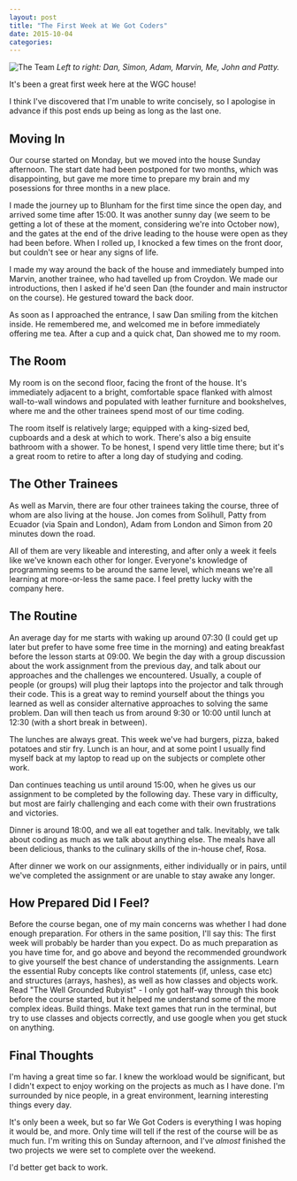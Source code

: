 ```yaml
---
layout: post
title: "The First Week at We Got Coders"
date: 2015-10-04
categories:
---
```


![The Team](https://pbs.twimg.com/media/CQVPnQbWoAAPm2M.jpg:large)
*Left to right: Dan, Simon, Adam, Marvin, Me, John and Patty.*

It's been a great first week here at the WGC house!

I think I've discovered that I'm unable to write concisely, so I apologise in advance if this post ends up being as long as the last one.

Moving In
---------
Our course started on Monday, but we moved into the house Sunday afternoon. The start date had been postponed for two months, which was disappointing, but gave me more time to prepare my brain and my posessions for three months in a new place.

I made the journey up to Blunham for the first time since the open day, and arrived some time after 15:00. It was another sunny day (we seem to be getting a lot of these at the moment, considering we're into October now), and the gates at the end of the drive leading to the house were open as they had been before. When I rolled up, I knocked a few times on the front door, but couldn't see or hear any signs of life.

I made my way around the back of the house and immediately bumped into Marvin, another trainee, who had tavelled up from Croydon. We made our introductions, then I asked if he'd seen Dan (the founder and main instructor on the course). He gestured toward the back door.

As soon as I approached the entrance, I saw Dan smiling from the kitchen inside. He remembered me, and welcomed me in before immediately offering me tea. After a cup and a quick chat, Dan showed me to my room.

The Room
--------
My room is on the second floor, facing the front of the house. It's immediately adjacent to a bright, comfortable space flanked with almost wall-to-wall windows and populated with leather furniture and bookshelves, where me and the other trainees spend most of our time coding.

The room itself is relatively large; equipped with a king-sized bed, cupboards and a desk at which to work. There's also a big ensuite bathroom with a shower. To be honest, I spend very little time there; but it's a great room to retire to after a long day of studying and coding.

The Other Trainees
------------------
As well as Marvin, there are four other trainees taking the course, three of whom are also living at the house. Jon comes from Solihull, Patty from Ecuador (via Spain and London), Adam from London and Simon from 20 minutes down the road.

All of them are very likeable and interesting, and after only a week it feels like we've known each other for longer. Everyone's knowledge of programming seems to be around the same level, which means we're all learning at more-or-less the same pace. I feel pretty lucky with the company here.

The Routine
-----------
An average day for me starts with waking up around 07:30 (I could get up later but prefer to have some free time in the morning) and eating breakfast before the lesson starts at 09:00. We begin the day with a group discussion about the work assignment from the previous day, and talk about our approaches and the challenges we encountered. Usually, a couple of people (or groups) will plug their laptops into the projector and talk through their code. This is a great way to remind yourself about the things you learned as well as consider alternative approaches to solving the same problem. Dan will then teach us from around 9:30 or 10:00 until lunch at 12:30 (with a short break in between).

The lunches are always great. This week we've had burgers, pizza, baked potatoes and stir fry. Lunch is an hour, and at some point I usually find myself back at my laptop to read up on the subjects or complete other work.

Dan continues teaching us until around 15:00, when he gives us our assignment to be completed by the following day. These vary in difficulty, but most are fairly challenging and each come with their own frustrations and victories.

Dinner is around 18:00, and we all eat together and talk. Inevitably, we talk about coding as much as we talk about anything else. The meals have all been delicious, thanks to the culinary skills of the in-house chef, Rosa.

After dinner we work on our assignments, either individually or in pairs, until we've completed the assignment or are unable to stay awake any longer.

How Prepared Did I Feel?
------------------------
Before the course began, one of my main concerns was whether I had done enough preparation. For others in the same position, I'll say this: The first week will probably be harder than you expect. Do as much preparation as you have time for, and go above and beyond the recommended groundwork to give yourself the best chance of understanding the assignments. Learn the essential Ruby concepts like control statements (if, unless, case etc) and structures (arrays, hashes), as well as how classes and objects work. Read "The Well Grounded Rubyist" - I only got half-way through this book before the course started, but it helped me understand some of the more complex ideas. Build things. Make text games that run in the terminal, but try to use classes and objects correctly, and use google when you get stuck on anything.

Final Thoughts
--------------
I'm having a great time so far. I knew the workload would be significant, but I didn't expect to enjoy working on the projects as much as I have done. I'm surrounded by nice people, in a great environment, learning interesting things every day.

It's only been a week, but so far We Got Coders is everything I was hoping it would be, and more. Only time will tell if the rest of the course will be as much fun. I'm writing this on Sunday afternoon, and I've *almost* finished the two projects we were set to complete over the weekend.

I'd better get back to work.
